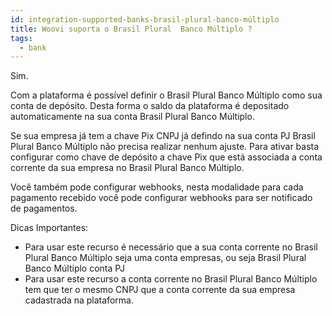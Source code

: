 ```yaml
---
id: integration-supported-banks-brasil-plural-banco-múltiplo
title: Woovi suporta o Brasil Plural  Banco Múltiplo ?
tags:
  - bank
---
```


Sim.

Com a plataforma é possível definir o Brasil Plural  Banco Múltiplo como sua conta de depósito. Desta forma o saldo da plataforma é depositado automaticamente na sua conta Brasil Plural  Banco Múltiplo.

Se sua empresa já tem a chave Pix CNPJ já defindo na sua conta PJ Brasil Plural  Banco Múltiplo não precisa realizar nenhum ajuste. Para ativar basta configurar como chave de depósito a chave Pix que está associada a conta corrente da sua empresa no Brasil Plural  Banco Múltiplo.

Você também pode configurar webhooks, nesta modalidade para cada pagamento recebido você pode configurar webhooks para ser notificado de pagamentos.

Dicas Importantes:

- Para usar este recurso é necessário que a sua conta corrente no Brasil Plural  Banco Múltiplo seja uma conta empresas, ou seja Brasil Plural  Banco Múltiplo conta PJ
- Para usar este recurso a conta corrente no Brasil Plural  Banco Múltiplo tem que ter o mesmo CNPJ que a conta corrente da sua empresa cadastrada na plataforma.

